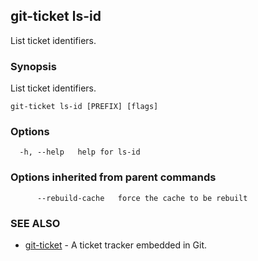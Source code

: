 ## git-ticket ls-id

List ticket identifiers.

### Synopsis

List ticket identifiers.

```
git-ticket ls-id [PREFIX] [flags]
```

### Options

```
  -h, --help   help for ls-id
```

### Options inherited from parent commands

```
      --rebuild-cache   force the cache to be rebuilt
```

### SEE ALSO

* [git-ticket](git-ticket.md)	 - A ticket tracker embedded in Git.

